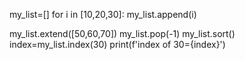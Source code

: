 my_list=[]
for i in [10,20,30]:
    my_list.append(i)

my_list.extend([50,60,70])
my_list.pop(-1)
my_list.sort()
index=my_list.index(30)
print(f'index of 30={index}')
